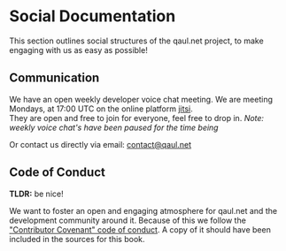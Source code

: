 # Social Documentation

This section outlines social structures of the qaul.net project, to
make engaging with us as easy as possible!


## Communication

We have an open weekly developer voice chat meeting.  We are meeting
Mondays, at 17:00 UTC on the online platform [jitsi].  
They are open and free to join for
everyone, feel free to drop in. *Note: weekly voice chat's have been
paused for the time being*

[jitsi]: https://meet.jit.si/qaul.net


Or contact us directly via email: contact@qaul.net


## Code of Conduct

**TLDR:** be nice!

We want to foster an open and engaging atmosphere for qaul.net and the development community around it.
Because of this we follow the ["Contributor Covenant" code of conduct].
A copy of it should have been included in the sources for this book.

["Contributor Covenant" code of conduct]: code-of-conduct.md
